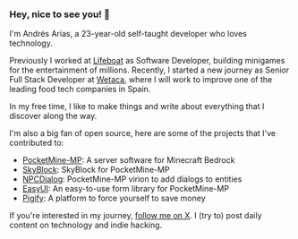 ### Hey, nice to see you! 👋

I'm Andrés Arias, a 23-year-old self-taught developer who loves technology.

Previously I worked at [Lifeboat](https://twitter.com/LifeboatNetwork) as Software Developer, building minigames for the entertainment of millions. Recently, I started a new journey as Senior Full Stack Developer at [Wetaca](https://wetaca.com), where I will work to improve one of the leading food tech companies in Spain.

In my free time, I like to make things and write about everything that I discover along the way.

I'm also a big fan of open source, here are some of the projects that I've contributed to:

- [PocketMine-MP](https://github.com/pmmp/pocketmine-mp): A server software for Minecraft Bedrock
- [SkyBlock](https://github.com/dresnite/skyblock): SkyBlock for PocketMine-MP
- [NPCDialog](https://github.com/dresnite/npcdialog): PocketMine-MP virion to add dialogs to entities
- [EasyUI](https://github.com/dresnite/easyui): An easy-to-use form library for PocketMine-MP
- [Pigify](https://github.com/pigifyapp/pigify-core): A platform to force yourself to save money

If you're interested in my journey, [follow me on X](https://x.com/dresnite). I (try to) post daily content on technology and indie hacking.
